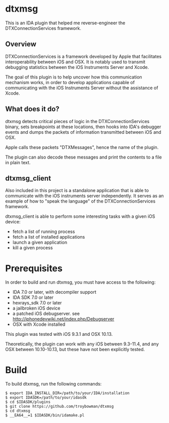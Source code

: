 # dtxmsg

This is an IDA plugin that helped me reverse-engineer the DTXConnectionServices framework.

## Overview

DTXConnectionServices is a framework developed by Apple that facilitates interoperability
between iOS and OSX. It is notably used to transmit debugging statistics between the
iOS Instruments Server and Xcode.

The goal of this plugin is to help uncover how this communication mechanism works,
in order to develop applications capable of communicating with the iOS Instruments Server
without the assistance of Xcode.

## What does it do?

dtxmsg detects critical pieces of logic in the DTXConnectionServices binary, sets breakpoints
at these locations, then hooks into IDA's debugger events and dumps the packets of information
transmitted between iOS and OSX.

Apple calls these packets "DTXMessages", hence the name of the plugin.

The plugin can also decode these messages and print the contents to a file in plain text.

## dtxmsg\_client

Also included in this project is a standalone application that is able to communicate
with the iOS instruments server independently. It serves as an example of how to
"speak the language" of the DTXConnectionServices framework.

dtxmsg\_client is able to perform some interesting tasks with a given iOS device:

  * fetch a list of running process
  * fetch a list of installed applications
  * launch a given application
  * kill a given process

# Prerequisites

In order to build and run dtxmsg, you must have access to the following:

  * IDA 7.0 or later, with decompiler support
  * IDA SDK 7.0 or later
  * hexrays\_sdk 7.0 or later
  * a jailbroken iOS device
  * a patched iOS debugserver. see http://iphonedevwiki.net/index.php/Debugserver
  * OSX with Xcode installed

This plugin was tested with iOS 9.3.1 and OSX 10.13.

Theoretically, the plugin can work with any iOS between 9.3-11.4, and any OSX between 10.10-10.13,
but these have not been explicitly tested.

# Build

To build dtxmsg, run the following commands:

```
$ export IDA_INSTALL_DIR=/path/to/your/IDA/installation
$ export IDASDK=/path/to/your/idasdk
$ cd $IDASDK/plugins
$ git clone https://github.com/troybowman/dtxmsg
$ cd dtxmsg
$ __EA64__=1 $IDASDK/bin/idamake.pl

```

<!--# Run-->

<!--dbg\_ios.cfg-->
